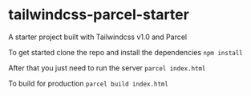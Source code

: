 # tailwindcss-parcel-starter
A starter project built with Tailwindcss v1.0 and Parcel

To get started clone the repo and install the dependencies
```npm install```

After that you just need to run the server
```parcel index.html```

To build for production
```parcel build index.html```
